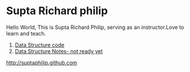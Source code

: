 Supta Richard philip
======================
Hello World,
This is Supta Richard Philip, serving as an instructor.Love to learn and teach.

1. [Data Structure code](https://github.com/suptaphilip/CityUniversity-DataStructure)
2. [Data Structure Notes- not ready yet](https://github.com/suptaphilip/CityUniversity-DataStructure)
 
http://suptaphilip.github.com
 
